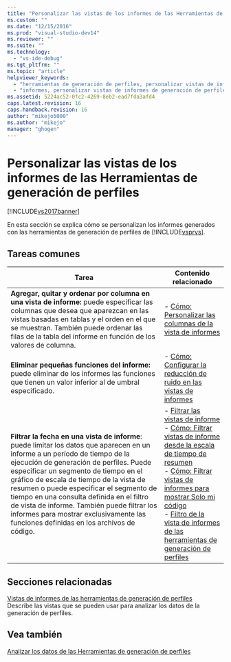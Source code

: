 ```yaml
---
title: "Personalizar las vistas de los informes de las Herramientas de generaci&#243;n de perfiles | Microsoft Docs"
ms.custom: ""
ms.date: "12/15/2016"
ms.prod: "visual-studio-dev14"
ms.reviewer: ""
ms.suite: ""
ms.technology: 
  - "vs-ide-debug"
ms.tgt_pltfrm: ""
ms.topic: "article"
helpviewer_keywords: 
  - "herramientas de generación de perfiles, personalizar vistas de informes"
  - "informes, personalizar vistas de informes de generación de perfiles"
ms.assetid: 5224ac52-0fc2-4269-8eb2-ead7fda3afd4
caps.latest.revision: 16
caps.handback.revision: 16
author: "mikejo5000"
ms.author: "mikejo"
manager: "ghogen"
---
```

# Personalizar las vistas de los informes de las Herramientas de generaci&#243;n de perfiles
[!INCLUDE[vs2017banner](../code-quality/includes/vs2017banner.md)]

En esta sección se explica cómo se personalizan los informes generados con las herramientas de generación de perfiles de [!INCLUDE[vsprvs](../code-quality/includes/vsprvs_md.md)].  
  
## Tareas comunes  
  
|Tarea|Contenido relacionado|  
|-----------|---------------------------|  
|**Agregar, quitar y ordenar por columna en una vista de informe:** puede especificar las columnas que desea que aparezcan en las vistas basadas en tablas y el orden en el que se muestran.  También puede ordenar las filas de la tabla del informe en función de los valores de columna.|-   [Cómo: Personalizar las columnas de la vista de informes](../profiling/how-to-customize-report-view-columns.md)|  
|**Eliminar pequeñas funciones del informe:** puede eliminar de los informes las funciones que tienen un valor inferior al de umbral especificado.|-   [Cómo: Configurar la reducción de ruido en las vistas de informes](../profiling/how-to-configure-noise-reduction-in-report-views.md)|  
|**Filtrar la fecha en una vista de informe**: puede limitar los datos que aparecen en un informe a un período de tiempo de la ejecución de generación de perfiles.  Puede especificar un segmento de tiempo en el gráfico de escala de tiempo de la vista de resumen o puede especificar el segmento de tiempo en una consulta definida en el filtro de vista de informe.  También puede filtrar los informes para mostrar exclusivamente las funciones definidas en los archivos de código.|-   [Filtrar las vistas de informe](../profiling/filtering-report-views.md)<br />-   [Cómo: Filtrar vistas de informe desde la escala de tiempo de resumen](../Topic/How%20to:%20Filter%20Report%20Views%20from%20the%20Summary%20Timeline.md)<br />-   [Cómo: Filtrar vistas de informes para mostrar Solo mi código](../Topic/How%20to:%20Filter%20Profiling%20Tools%20Report%20Views%20to%20Display%20Just%20My%20Code.md)<br />-   [Filtro de la vista de informes de las herramientas de generación de perfiles](../profiling/performance-report-view-filter.md)|  
  
## Secciones relacionadas  
 [Vistas de informes de las herramientas de generación de perfiles](../profiling/performance-report-views.md)  
 Describe las vistas que se pueden usar para analizar los datos de la generación de perfiles.  
  
## Vea también  
 [Analizar los datos de las Herramientas de generación de perfiles](../profiling/analyzing-performance-tools-data.md)